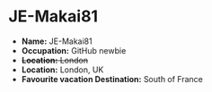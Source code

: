 # JE-Makai81

- **Name:** JE-Makai81
- **Occupation:** GitHub newbie
- ~~**Location:** London~~
- **Location:** London, UK
- **Favourite vacation Destination:** South of France
